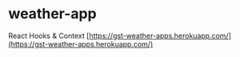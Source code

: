 # weather-app
 
React Hooks & Context
[https://gst-weather-apps.herokuapp.com/](https://gst-weather-apps.herokuapp.com/)
